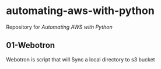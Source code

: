 # automating-aws-with-python

Repository for *Automating AWS with Python*


## 01-Webotron
Webotron is script that will Sync a local directory to s3 bucket
